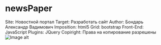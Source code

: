 # newsPaper
Site: Новостной портал
Target: Разработать сайт
Author: Бондарь Александр Вадимович
Imposition: html5
Grid: bootstrap
Front-End: JavaScript
Plugins: JQuery
Copiright: Права на копирование разрешены
![Image alt](https://github.com/{bondarsasha}/{newsPaper}/raw/{master}/{img}/project_skin.jpg)
